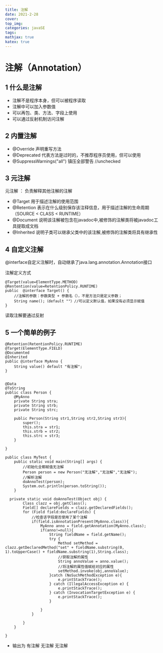 ```yaml
---
title: 注解
date: 2021-2-28
cover:
top_img:
categories: javaSE
tags: 
mathjax: true
katex: true
---
```

# 注解（Annotation）

## 1 什么是注解

- 注解不是程序本身，但可以被程序读取
- 注解中可以加入参数值
- 可以再包、类、方法、字段上使用
- 可以通过反射机制访问注解

## 2 内置注解

- @Override 声明重写方法
- @Deprecated 代表方法是过时的，不推荐程序员使用，但可以使用
- @SuppressWarnings("all") 镇压全部警告 //unchecked

## 3 元注解

元注解 ： 负责解释其他注解的注解
- @Target 用于描述注解的使用范围
- @Retention 表示在什么级别保存该注释信息，用于描述注解的生命周期 （SOURCE < CLASS < RUNTIME）
- @Document 说明该注解被包含在javadoc中,被修饰的注解类将被javadoc工具提取成文档
- @Inherited 说明子类可以继承父类中的该注解,被修饰的注解类将具有继承性


## 4 自定义注解

@interface自定义注解时，自动继承了java.lang.annotation.Annotation接口

注解定义方式
```
@Target(value=ElementType.METHOD)
@Rentention(value=RetentionPolicy.RUNTIME)
public  @interface Target() {
    //注解的参数：参数类型 + 参数名（），不是方法只是定义参数；
    String name();（default ""）//可以定义默认值，如果没有必须显示赋值
}
```
读取注解要通过反射

## 5 一个简单的例子

```
@Retention(RetentionPolicy.RUNTIME)
@Target(ElementType.FIELD)
@Documented
@Inherited
public @interface MyAnno {
    String value() default "有注解";
}


@Data
@ToString
public class Person {
    @MyAnno
    private String stra;
    private String strb;
    private String strc;

    public Person(String str1,String str2,String str3){
        super();
        this.stra = str1;
        this.strb = str2;
        this.strc = str3;
    }

}

public class MyTest {
    public static void main(String[] args) {
        //初始化全都赋值无注解
        Person person = new Person("无注解","无注解","无注解");
        //解析注解
        doAnnoTest(person);
        System.out.println(person.toString());
    }

  private static void doAnnoTest(Object obj) {
        Class clazz = obj.getClass();
        Field[] declareFields = clazz.getDeclaredFields();
        for (Field field:declareFields) {
            //检查该字段是否使用了某个注解
            if(field.isAnnotationPresent(MyAnno.class)){
                MyAnno anno = field.getAnnotation(MyAnno.class);
                if(anno!=null){
                    String fieldName = field.getName();
                    try {
                        Method setMethod = clazz.getDeclaredMethod("set" + fieldName.substring(0, 1).toUpperCase() + fieldName.substring(1),String.class);
                        //获取注解的属性
                        String annoValue = anno.value();
                        //将注解的属性值赋给对应的属性
                        setMethod.invoke(obj,annoValue);
                    }catch (NoSuchMethodException e){
                        e.printStackTrace();
                    } catch (IllegalAccessException e) {
                        e.printStackTrace();
                    } catch (InvocationTargetException e) {
                        e.printStackTrace();
                    }

                }
            }

        }
    }

}
```
- 输出为 有注解 无注解 无注解